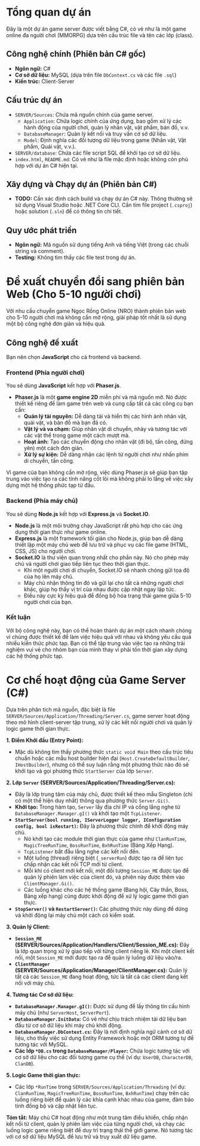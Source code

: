 # Tổng quan dự án

Đây là một dự án game server được viết bằng C#, có vẻ như là một game online đa người chơi (MMORPG) dựa trên cấu trúc file và tên các lớp (class).

## Công nghệ chính (Phiên bản C# gốc)

*   **Ngôn ngữ:** C#
*   **Cơ sở dữ liệu:** MySQL (dựa trên file `DbContext.cs` và các file `.sql`)
*   **Kiến trúc:** Client-Server

## Cấu trúc dự án

*   `SERVER/Sources`: Chứa mã nguồn chính của game server.
    *   `Application`: Chứa logic chính của ứng dụng, bao gồm xử lý các hành động của người chơi, quản lý nhân vật, vật phẩm, bản đồ, v.v.
    *   `DatabaseManager`: Quản lý kết nối và truy vấn cơ sở dữ liệu.
    *   `Model`: Định nghĩa các đối tượng dữ liệu trong game (Nhân vật, Vật phẩm, Quái vật, v.v.).
*   `SERVER/database`: Chứa các file script SQL để khởi tạo cơ sở dữ liệu.
*   `index.html`, `README.md`: Có vẻ như là file mặc định hoặc không còn phù hợp với dự án C# hiện tại.

## Xây dựng và Chạy dự án (Phiên bản C#)

*   **TODO:** Cần xác định cách build và chạy dự án C# này. Thông thường sẽ sử dụng Visual Studio hoặc .NET Core CLI. Cần tìm file project (`.csproj`) hoặc solution (`.sln`) để có thông tin chi tiết.

## Quy ước phát triển

*   **Ngôn ngữ:** Mã nguồn sử dụng tiếng Anh và tiếng Việt (trong các chuỗi string và comment).
*   **Testing:** Không tìm thấy các file test trong dự án.

# Đề xuất chuyển đổi sang phiên bản Web (Cho 5-10 người chơi)

Với nhu cầu chuyển game Ngọc Rồng Online (NRO) thành phiên bản web cho 5-10 người chơi mà không cần mở rộng, giải pháp tốt nhất là sử dụng một bộ công nghệ đơn giản và hiệu quả.

## Công nghệ đề xuất

Bạn nên chọn **JavaScript** cho cả frontend và backend.

### **Frontend (Phía người chơi)**

You sẽ dùng **JavaScript** kết hợp với **Phaser.js**.

*   **Phaser.js** là một **game engine 2D** miễn phí và mã nguồn mở. Nó được thiết kế riêng để làm game trên web và cung cấp tất cả các công cụ bạn cần:
    *   **Quản lý tài nguyên:** Dễ dàng tải và hiển thị các hình ảnh nhân vật, quái vật, và bản đồ mà bạn đã có.
    *   **Vật lý và va chạm:** Giúp nhân vật di chuyển, nhảy và tương tác với các vật thể trong game một cách mượt mà.
    *   **Hoạt ảnh:** Tạo các chuyển động cho nhân vật (đi bộ, tấn công, đứng yên) một cách đơn giản.
    *   **Xử lý sự kiện:** Dễ dàng nhận các lệnh từ người chơi như nhấn phím di chuyển, tấn công.

Vì game của bạn không cần mở rộng, việc dùng Phaser.js sẽ giúp bạn tập trung vào việc tạo ra các tính năng cốt lõi mà không phải lo lắng về việc xây dựng một hệ thống phức tạp từ đầu.

### **Backend (Phía máy chủ)**

You sẽ dùng **Node.js** kết hợp với **Express.js** và **Socket.IO**.

*   **Node.js** là một môi trường chạy JavaScript rất phù hợp cho các ứng dụng thời gian thực như game online.
*   **Express.js** là một framework tối giản cho Node.js, giúp bạn dễ dàng thiết lập một máy chủ web để lưu trữ và phục vụ các file game (HTML, CSS, JS) cho người chơi.
*   **Socket.IO** là thư viện quan trọng nhất cho phần này. Nó cho phép máy chủ và người chơi giao tiếp liên tục theo thời gian thực.
    *   Khi một người chơi di chuyển, Socket.IO sẽ nhanh chóng gửi tọa độ của họ lên máy chủ.
    *   Máy chủ nhận thông tin đó và gửi lại cho tất cả những người chơi khác, giúp họ thấy vị trí của nhau được cập nhật ngay lập tức.
    *   Điều này cực kỳ hiệu quả để đồng bộ hóa trạng thái game giữa 5-10 người chơi của bạn.

### **Kết luận**

Với bộ công nghệ này, bạn có thể hoàn thành dự án một cách nhanh chóng vì chúng được thiết kế để làm việc hiệu quả với nhau và không yêu cầu quá nhiều kiến thức phức tạp. Bạn có thể tập trung vào việc tạo ra những trải nghiệm vui vẻ cho nhóm bạn của mình thay vì phải tốn thời gian xây dựng các hệ thống phức tạp.

# Cơ chế hoạt động của Game Server (C#)

Dựa trên phân tích mã nguồn, đặc biệt là file `SERVER/Sources/Application/Threading/Server.cs`, game server hoạt động theo mô hình client-server tập trung, xử lý các kết nối người chơi và quản lý logic game thời gian thực.

**1. Điểm Khởi đầu (Entry Point):**
*   Mặc dù không tìm thấy phương thức `static void Main` theo cấu trúc tiêu chuẩn hoặc các mẫu host builder hiện đại (`Host.CreateDefaultBuilder`, `IHostBuilder`), nhưng có thể suy luận rằng một phương thức nào đó sẽ khởi tạo và gọi phương thức `StartServer` của lớp `Server`.

**2. Lớp `Server` (SERVER/Sources/Application/Threading/Server.cs):**
*   Đây là lớp trung tâm của máy chủ, được thiết kế theo mẫu Singleton (chỉ có một thể hiện duy nhất) thông qua phương thức `Server.Gi()`.
*   **Khởi tạo:** Trong hàm tạo, `Server` lấy địa chỉ IP và cổng lắng nghe từ `DatabaseManager.Manager.gI()` và khởi tạo một `TcpListener`.
*   **`StartServer(bool running, IServerLogger logger, IConfiguration config, bool isRestart)`:** Đây là phương thức chính để khởi động máy chủ.
    *   Nó khởi tạo các module thời gian thực của game như `ClanRunTime`, `MagicTreeRunTime`, `BossRunTime`, `BxhRunTime` (Bảng Xếp Hạng).
    *   `TcpListener` bắt đầu lắng nghe các kết nối đến.
    *   Một luồng (thread) riêng biệt (`_serverRun`) được tạo ra để liên tục chấp nhận các kết nối TCP mới từ client.
    *   Mỗi khi có client mới kết nối, một đối tượng `Session_ME` được tạo để quản lý phiên làm việc của client đó, và phiên này được thêm vào `ClientManager.Gi()`.
    *   Các luồng khác cho các hệ thống game (Bang hội, Cây thần, Boss, Bảng xếp hạng) cũng được khởi động để xử lý logic game thời gian thực.
*   **`StopServer()` và `RestartServer()`:** Các phương thức này dùng để dừng và khởi động lại máy chủ một cách có kiểm soát.

**3. Quản lý Client:**
*   **`Session_ME` (SERVER/Sources/Application/Handlers/Client/Session_ME.cs):** Đây là lớp quan trọng xử lý giao tiếp với từng client riêng lẻ. Khi một client kết nối, một `Session_ME` mới được tạo ra để quản lý luồng dữ liệu vào/ra.
*   **`ClientManager` (SERVER/Sources/Application/Manager/ClientManager.cs):** Quản lý tất cả các `Session_ME` đang hoạt động, tức là tất cả các client đang kết nối với máy chủ.

**4. Tương tác Cơ sở dữ liệu:**
*   **`DatabaseManager.Manager.gI()`:** Được sử dụng để lấy thông tin cấu hình máy chủ (như `ServerHost`, `ServerPort`).
*   **`DatabaseManager.InitData`:** Có vẻ như chịu trách nhiệm tải dữ liệu ban đầu từ cơ sở dữ liệu khi máy chủ khởi động.
*   **`DatabaseManager.DbContext.cs`:** Đây là nơi định nghĩa ngữ cảnh cơ sở dữ liệu, cho thấy việc sử dụng Entity Framework hoặc một ORM tương tự để tương tác với MySQL.
*   **Các lớp `*DB.cs` trong `DatabaseManager/Player`:** Chứa logic tương tác với cơ sở dữ liệu cho các đối tượng game cụ thể (ví dụ: `UserDB`, `CharacterDB`, `ClanDB`).

**5. Logic Game thời gian thực:**
*   Các lớp `*RunTime` trong `SERVER/Sources/Application/Threading` (ví dụ: `ClanRunTime`, `MagicTreeRunTime`, `BossRunTime`, `BxhRunTime`) chạy trên các luồng riêng biệt để quản lý các khía cạnh khác nhau của game, đảm bảo tính đồng bộ và cập nhật liên tục.

**Tóm tắt:**
Máy chủ C# hoạt động như một trung tâm điều khiển, chấp nhận kết nối từ client, quản lý phiên làm việc của từng người chơi, và chạy các luồng logic game riêng biệt để duy trì trạng thái thế giới game. Nó tương tác với cơ sở dữ liệu MySQL để lưu trữ và truy xuất dữ liệu game.